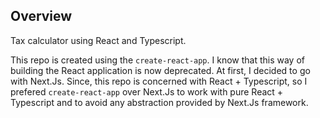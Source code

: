 ## Overview

Tax calculator using React and Typescript.

This repo is created using the `create-react-app`. I know that this way of building the React application is now deprecated. At first, I decided to go with Next.Js. Since, this repo is concerned with React + Typescript, so I prefered `create-react-app` over Next.Js to work with pure React + Typescript and to avoid any abstraction provided by Next.Js framework.